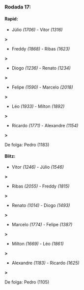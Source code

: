 ### Rodada 17:

#### Rapid:

* Júlio *(1706)*     -     Vitor *(1316)*

 **>** 
* Freddy *(1868)*     -     Ribas *(1623)*

 **>** 
* Diogo *(1236)*     -     Renato *(1234)*

 **>** 
* Felipe *(1590)*     -     Marcelo *(2018)*

 **>** 
* Léo *(1933)*     -     Milton *(1892)*

 **>** 
* Ricardo *(1771)*     -     Alexandre *(1154)*

 **>** 

De folga: Pedro (1183)

#### Blitz:

* Vitor *(1246)*     -     Júlio *(1546)*

 **>** 
* Ribas *(2055)*     -     Freddy *(1815)*

 **>** 
* Renato *(1014)*     -     Diogo *(1493)*

 **>** 
* Marcelo *(1774)*     -     Felipe *(1387)*

 **>** 
* Milton *(1669)*     -     Léo *(1861)*

 **>** 
* Alexandre *(1183)*     -     Ricardo *(1625)*

 **>** 

De folga: Pedro (1105)

